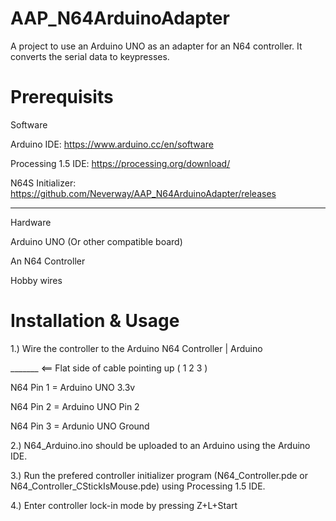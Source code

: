 # AAP_N64ArduinoAdapter
A project to use an Arduino UNO as an adapter for an N64 controller. It converts the serial data to keypresses.


# Prerequisits
Software

Arduino IDE: https://www.arduino.cc/en/software

Processing 1.5 IDE: https://processing.org/download/

N64S Initializer: https://github.com/Neverway/AAP_N64ArduinoAdapter/releases

--------
Hardware

Arduino UNO (Or other compatible board)

An N64 Controller

Hobby wires

# Installation & Usage

1.) Wire the controller to the Arduino
N64 Controller | Arduino

 _______ <== Flat side of cable pointing up
( 1 2 3 )

N64 Pin 1 = Arduino UNO 3.3v

N64 Pin 2 = Arduino UNO Pin 2

N64 Pin 3 = Ardunio UNO Ground

2.) N64_Arduino.ino should be uploaded to an Arduino using the Arduino IDE.

3.) Run the prefered controller initializer program (N64_Controller.pde or N64_Controller_CStickIsMouse.pde) using Processing 1.5 IDE.

4.) Enter controller lock-in mode by pressing Z+L+Start
